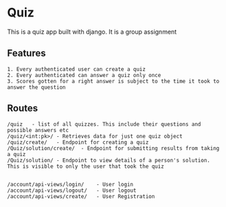 # Quiz
This is a quiz app built with django. It is a group assignment

## Features
    1. Every authenticated user can create a quiz
    2. Every authenticated can answer a quiz only once
    3. Scores gotten for a right answer is subject to the time it took to answer the question


## Routes
    /quiz   - list of all quizzes. This include their questions and possible answers etc
    /quiz/<int:pk>/ - Retrieves data for just one quiz object
    /quiz/create/   - Endpoint for creating a quiz
    /Quiz/solution/create/  - Endpoint for submitting results from taking a quiz
    /Quiz/solution/ - Endpoint to view details of a person's solution. This is visible to only the user that took the quiz


    /account/api-views/login/    - User login 
    /account/api-views/logout/   - User logout
    /account/api-views/create/   - User Registration